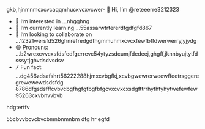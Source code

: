 gkb,hjnmnmcxcvcaqqmhucxvcxvcwer- 👋 Hi, I’m @reteeerre3212323
- 👀 I’m interested in ...nhgghng
- 🌱 I’m currently learning ...55assarwtrtererdfgdfgfd867
- 💞️ I’m looking to collaborate on ...12321wersfd526ghnrefredgdfhgmmuhmxcvcxfewfbffdwerwerryjyjydg
- 😄 Pronouns: ...b2wrexcvvcxsfdsfedfgerrevc54ytyzsdcumjfdedeej,ghgff,jknnbyujtytfdsssytjghvdsdvsdsv
- ⚡ Fun fact: ...dg456zdsafshrt56222288hjmxcvbgfkj,xcvbgwewrerweewffeetrsggeregrewewewdsdsfdg
8786dfgsdsfffcvbvcbgfhgfgfbgfbfgcvxcvxcxsdgfttrrhythtyhytwefewfew95263cxvbnvvbvb
<!---rwecvnvb152955+dsfcxvchywcxvcxvcvbbvvvdfsdfsdssscxvu,uiui,
reteeerre/reteeerre is a ✨ special ✨ repository because its123 `README.md` (this fi3le) appears on youffr GitrwerHgfbfgub prohrtfile8htrthgf876dfdfgdgdfxcvd.sdasfd
You can click the Preview link to take a look at your changes.пd4545sdf1sdf232162dfgdfzxxxbfdbdfdrffeefebgffgfg
--->hdgtertfv
55cbvvbcvcbvcbmnbnmnbm
dfg
hr
egfd
